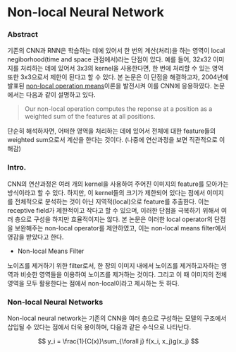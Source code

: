# Non-local Neural Network

### Abstract
기존의 CNN과 RNN은 학습하는 데에 있어서 한 번의 계산(처리)을 하는 영역이 local negiborhood(time and space 관점에서)라는 단점이 있다. 예를 들어, 32x32 이미지를 처리하는 데에 있어서
3x3의 kernel을 사용한다면, 한 번에 처리할 수 있는 영역 또한 3x3으로서 제한이 된다고 할 수 있다. 본 논문은 이 단점을 해결하고자, 2004년에 발표된 [non-local operation means](https://www.iro.umontreal.ca/~mignotte/IFT6150/Articles/Buades-NonLocal.pdf)이론을 발전시켜 이를 CNN에 응용하였다. 논문에서는 다음과 같이 설명하고 있다. 

> Our non-local operation computes the reponse at a position as a weighted sum of the features at all positions.

단순히 해석하자면, 어떠한 영역을 처리하는 데에 있어서 전체에 대한 feature들의 weighted sum으로서 계산을 한다는 것이다. (나중에 연산과정을 보면 직관적으로 이해감)

### Intro.
CNN의 연산과정은 여러 개의 kernel을 사용하여 주어진 이미지의 feature를 모아가는 방식이라고 할 수 있다. 하지만, 이 kernel들의 크기가 제한되어 있다는 점에서 이미지를 전체적으로 분석하는 것이 아닌 지역적(local)으로 feature를 추출한다. 이는 receptive field가 제한적이고 작다고 할 수 있으며, 이러한 단점을 극복하기 위해서 여러 층으로 구성을 하지만 효율적이지는 않다. 본 논문은 이러한 local operator의 단점을 보완해주는 non-local operator를 제안하였고, 이는 non-local means filter에서 영감을 받았다고 한다. 

* Non-local Means Filter

노이즈를 제거하기 위한 filter로서, 한 장의 이미지 내에서 노이즈를 제거하고자하는 영역과 비슷한 영역들을 이용하여 노이즈를 제거하는 것이다. 그리고 이 때 이미지의 전체 영역을 모두 활용한다는 점에서 non-local이라고 제시하는 듯 하다.

### Non-local Neural Networks

Non-local neural network는 기존의 CNN을 여러 층으로 구성하는 모델의 구조에서 삽입될 수 있다는 점에서 더욱 용이하며, 다음과 같은 수식으로 나타난다.

$$ y_i = \frac{1}{C(x)}\sum_{\forall j} f(x_i, x_j)g(x_j) $$

